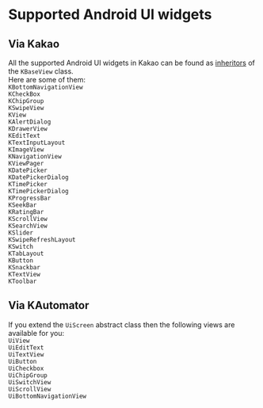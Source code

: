 # Supported Android UI widgets

## Via Kakao
All the supported Android UI widgets in Kakao can be found as [inheritors](https://kakaocup.github.io/Kakao/kakao/io.github.kakaocup.kakao.common.views/-k-base-view/index.html) of the `KBaseView` class.
<br> Here are some of them:
<br> `KBottomNavigationView`
<br> `KCheckBox`
<br> `KChipGroup`
<br> `KSwipeView`
<br> `KView`
<br> `KAlertDialog`
<br> `KDrawerView`
<br> `KEditText`
<br> `KTextInputLayout`
<br> `KImageView`
<br> `KNavigationView`
<br> `KViewPager`
<br> `KDatePicker`
<br> `KDatePickerDialog`
<br> `KTimePicker`
<br> `KTimePickerDialog`
<br> `KProgressBar`
<br> `KSeekBar`
<br> `KRatingBar`
<br> `KScrollView`
<br> `KSearchView`
<br> `KSlider`
<br> `KSwipeRefreshLayout`
<br> `KSwitch`
<br> `KTabLayout`
<br> `KButton`
<br> `KSnackbar`
<br> `KTextView`
<br> `KToolbar`

## Via KAutomator
If you extend the `UiScreen` abstract class then the following views are available for you:
<br> `UiView`
<br> `UiEditText`
<br> `UiTextView`
<br> `UiButton`
<br> `UiCheckbox`
<br> `UiChipGroup`
<br> `UiSwitchView`
<br> `UiScrollView`
<br> `UiBottomNavigationView`
